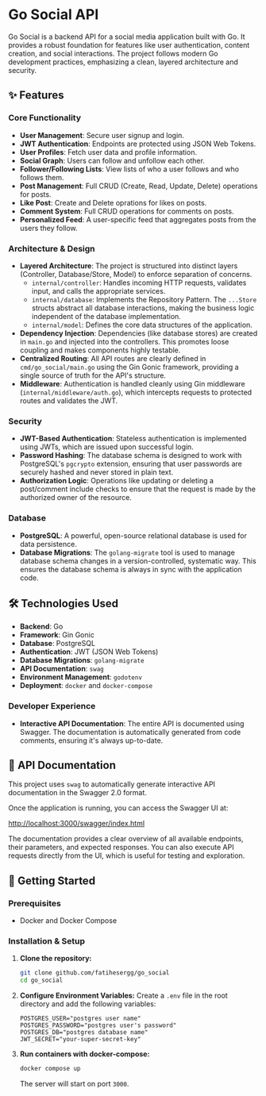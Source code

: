 # Go Social API

Go Social is a backend API for a social media application built with Go. It provides a robust foundation for features like user authentication, content creation, and social interactions. The project follows modern Go development practices, emphasizing a clean, layered architecture and security.

## ✨ Features

### Core Functionality

- **User Management**: Secure user signup and login.
- **JWT Authentication**: Endpoints are protected using JSON Web Tokens.
- **User Profiles**: Fetch user data and profile information.
- **Social Graph**: Users can follow and unfollow each other.
- **Follower/Following Lists**: View lists of who a user follows and who follows them.
- **Post Management**: Full CRUD (Create, Read, Update, Delete) operations for posts.
- **Like Post**: Create and Delete oprations for likes on posts.
- **Comment System**: Full CRUD operations for comments on posts.
- **Personalized Feed**: A user-specific feed that aggregates posts from the users they follow.

### Architecture & Design

- **Layered Architecture**: The project is structured into distinct layers (Controller, Database/Store, Model) to enforce separation of concerns.
  - `internal/controller`: Handles incoming HTTP requests, validates input, and calls the appropriate services.
  - `internal/database`: Implements the Repository Pattern. The `...Store` structs abstract all database interactions, making the business logic independent of the database implementation.
  - `internal/model`: Defines the core data structures of the application.
- **Dependency Injection**: Dependencies (like database stores) are created in `main.go` and injected into the controllers. This promotes loose coupling and makes components highly testable.
- **Centralized Routing**: All API routes are clearly defined in `cmd/go_social/main.go` using the Gin Gonic framework, providing a single source of truth for the API's structure.
- **Middleware**: Authentication is handled cleanly using Gin middleware (`internal/middleware/auth.go`), which intercepts requests to protected routes and validates the JWT.

### Security

- **JWT-Based Authentication**: Stateless authentication is implemented using JWTs, which are issued upon successful login.
- **Password Hashing**: The database schema is designed to work with PostgreSQL's `pgcrypto` extension, ensuring that user passwords are securely hashed and never stored in plain text.
- **Authorization Logic**: Operations like updating or deleting a post/comment include checks to ensure that the request is made by the authorized owner of the resource.

### Database

- **PostgreSQL**: A powerful, open-source relational database is used for data persistence.
- **Database Migrations**: The `golang-migrate` tool is used to manage database schema changes in a version-controlled, systematic way. This ensures the database schema is always in sync with the application code.

## 🛠️ Technologies Used

- **Backend**: Go
- **Framework**: Gin Gonic
- **Database**: PostgreSQL
- **Authentication**: JWT (JSON Web Tokens)
- **Database Migrations**: `golang-migrate`
- **API Documentation**: `swag`
- **Environment Management**: `godotenv`
- **Deployment**: `docker` and `docker-compose`

### Developer Experience

- **Interactive API Documentation**: The entire API is documented using Swagger. The documentation is automatically generated from code comments, ensuring it's always up-to-date.

## 📖 API Documentation

This project uses `swag` to automatically generate interactive API documentation in the Swagger 2.0 format.

Once the application is running, you can access the Swagger UI at:

[http://localhost:3000/swagger/index.html](http://localhost:3000/swagger/index.html)

The documentation provides a clear overview of all available endpoints, their parameters, and expected responses. You can also execute API requests directly from the UI, which is useful for testing and exploration.

## 🚀 Getting Started

### Prerequisites

- Docker and Docker Compose

### Installation & Setup

1.  **Clone the repository:**

    ```bash
    git clone github.com/fatihesergg/go_social
    cd go_social
    ```

2.  **Configure Environment Variables:**
    Create a `.env` file in the root directory and add the following variables:

    ```env
    POSTGRES_USER="postgres user name"
    POSTGRES_PASSWORD="postgres user's password"
    POSTGRES_DB="postgres database name"
    JWT_SECRET="your-super-secret-key"
    ```

3.  **Run containers with docker-compose:**
    ```bash
    docker compose up
    ```
    The server will start on port `3000`.
